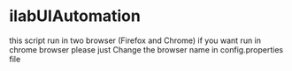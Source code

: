 # ilabUIAutomation
this script run in two browser (Firefox and Chrome)
if you want run in chrome browser please just Change the browser name in config.properties file
